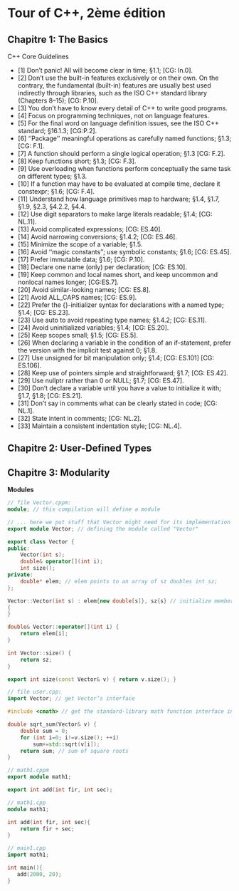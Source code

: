 
# Tour of C++, 2ème édition
## Chapitre 1: The Basics

C++ Core Guidelines

- [1] Don’t panic! All will become clear in time; §1.1; [CG: In.0].
- [2] Don’t use the built-in features exclusively or on their own. On the contrary, the fundamental (built-in) features are usually best used indirectly through libraries, such as the ISO C++ standard library (Chapters 8–15); [CG: P.10].
- [3] You don’t have to know every detail of C++ to write good programs.
- [4] Focus on programming techniques, not on language features.
- [5] For the final word on language definition issues, see the ISO C++ standard; §16.1.3; [CG:P.2].
- [6] ‘‘Package’’ meaningful operations as carefully named functions; §1.3; [CG: F.1].
- [7] A function should perform a single logical operation; §1.3 [CG: F.2].
- [8] Keep functions short; §1.3; [CG: F.3].
- [9] Use overloading when functions perform conceptually the same task on different types; §1.3.
- [10] If a function may have to be evaluated at compile time, declare it constexpr; §1.6; [CG: F.4].
- [11] Understand how language primitives map to hardware; §1.4, §1.7, §1.9, §2.3, §4.2.2, §4.4.
- [12] Use digit separators to make large literals readable; §1.4; [CG: NL.11].
- [13] Avoid complicated expressions; [CG: ES.40].
- [14] Avoid narrowing conversions; §1.4.2; [CG: ES.46].
- [15] Minimize the scope of a variable; §1.5.
- [16] Avoid ‘‘magic constants’’; use symbolic constants; §1.6; [CG: ES.45].
- [17] Prefer immutable data; §1.6; [CG: P.10].
- [18] Declare one name (only) per declaration; [CG: ES.10].
- [19] Keep common and local names short, and keep uncommon and nonlocal names longer; [CG:ES.7].
- [20] Avoid similar-looking names; [CG: ES.8].
- [21] Avoid ALL_CAPS names; [CG: ES.9].
- [22] Prefer the {}-initializer syntax for declarations with a named type; §1.4; [CG: ES.23].
- [23] Use auto to avoid repeating type names; §1.4.2; [CG: ES.11].
- [24] Avoid uninitialized variables; §1.4; [CG: ES.20].
- [25] Keep scopes small; §1.5; [CG: ES.5].
- [26] When declaring a variable in the condition of an if-statement, prefer the version with the implicit test against 0; §1.8.
- [27] Use unsigned for bit manipulation only; §1.4; [CG: ES.101] [CG: ES.106].
- [28] Keep use of pointers simple and straightforward; §1.7; [CG: ES.42].
- [29] Use nullptr rather than 0 or NULL; §1.7; [CG: ES.47].
- [30] Don’t declare a variable until you have a value to initialize it with; §1.7, §1.8; [CG: ES.21].
- [31] Don’t say in comments what can be clearly stated in code; [CG: NL.1].
- [32] State intent in comments; [CG: NL.2].
- [33] Maintain a consistent indentation style; [CG: NL.4].


## Chapitre 2: User-Defined Types

## Chapitre 3: Modularity

**Modules**

```cpp
// file Vector.cppm:
module; // this compilation will define a module

// ... here we put stuff that Vector might need for its implementation ...
export module Vector; // defining the module called "Vector"

export class Vector { 
public:
    Vector(int s);
    double& operator[](int i);
    int size();
private:
    double* elem; // elem points to an array of sz doubles int sz;
};

Vector::Vector(int s) : elem{new double[s]}, sz{s} // initialize members
{ 
}

double& Vector::operator[](int i) {
    return elem[i]; 
}

int Vector::size() {
    return sz; 
}

export int size(const Vector& v) { return v.size(); }

// file user.cpp:
import Vector; // get Vector’s interface

#include <cmath> // get the standard-library math function interface including sqrt()

double sqrt_sum(Vector& v) {
    double sum = 0;
    for (int i=0; i!=v.size(); ++i)
        sum+=std::sqrt(v[i]); 
    return sum; // sum of square roots
}
```

```cpp
// math1.cppm
export module math1;

export int add(int fir, int sec);

// math1.cpp
module math1;

int add(int fir, int sec){
    return fir + sec;
}

// main1.cpp
import math1;

int main(){
   add(2000, 20);
}
```






